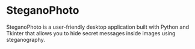 # SteganoPhoto
SteganoPhoto is a user-friendly desktop application built with Python and Tkinter that allows you to hide secret messages inside images using steganography. 
